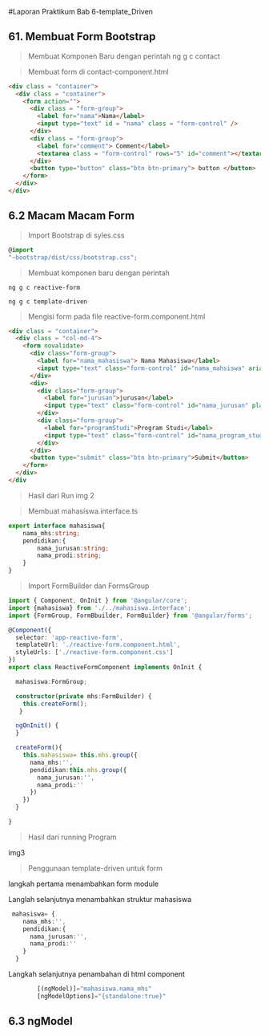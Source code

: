 #Laporan Praktikum Bab 6-template_Driven

## 61. Membuat Form Bootstrap

>Membuat Komponen Baru dengan perintah ng g c contact

> Membuat form di contact-component.html

```html
<div class = "container">
  <div class = "container">
    <form action="">
      <div class = "form-group">
        <label for="nama">Nama</label>
        <input type="text" id = "nama" class = "form-control" />
      </div>
      <div class = "form-group">
        <label for="comment"> Comment</label>
        <textarea class = "form-control" rows="5" id="comment"></textarea>
      </div>
      <button type="button" class="btn btn-primary"> button </button>
    </form>
  </div>
</div> 
```

## 6.2 Macam Macam Form

>Import Bootstrap di syles.css
```typescript
@import 
"~bootstrap/dist/css/bootstrap.css";
```
>Membuat komponen baru dengan perintah 
```
ng g c reactive-form 
```

```
ng g c template-driven
```

> Mengisi form pada file reactive-form.component.html 
```html
<div class = "container">
  <div class = "col-md-4">
    <form novalidate>
      <div class="form-group">
        <label for="nama_mahasiswa"> Nama Mahasiswa</label>
        <input type="text" class="form-control" id="nama_mahsiswa" aria-describedby="namamhs" placeholder="nama mahasiswa"/>
      </div>
      <div>
        <div class="form-group">
          <label for="jurusan">jurusan</label>
          <input type="text" class="form-control" id="nama_jurusan" placeholder="jurusan"/>
        </div>
        <div class="form-group">
          <label for="programStudi">Program Studi</label>
          <input type="text" class="form-control" id="nama_program_studi" placeholder="program studi"/>
        </div>
      </div>
      <button type="submit" class="btn btn-primary">Submit</button>
    </form>
  </div>
</div
```

> Hasil dari Run 
img 2

>Membuat mahasiswa.interface.ts 

```typescript
export interface mahasiswa{
    nama_mhs:string;
    pendidikan:{
        nama_jurusan:string;
        nama_prodi:string;
    }
}
```


> Import FormBuilder dan FormsGroup 

```typescript
import { Component, OnInit } from '@angular/core';
import {mahasiswa} from './../mahasiswa.interface';
import {FormGroup, FormBbuilder, FormBuilder} from '@angular/forms';

@Component({
  selector: 'app-reactive-form',
  templateUrl: './reactive-form.component.html',
  styleUrls: ['./reactive-form.component.css']
})
export class ReactiveFormComponent implements OnInit {

  mahasiswa:FormGroup;

  constructor(private mhs:FormBuilder) {
    this.createForm();
   }

  ngOnInit() {
  }

  createForm(){
    this.mahasiswa= this.mhs.group({
      nama_mhs:'',
      pendidikan:this.mhs.group({
        nama_jurusan:'',
        nama_prodi:''
      })
    })
  }

}

```
> Hasil dari running Program 

img3 

> Penggunaan template-driven untuk form 

langkah pertama menambahkan form module 

Langlah selanjutnya menambahkan struktur mahasiswa 

```typescript 
 mahasiswa= {
    nama_mhs:'',
    pendidikan:{
      nama_jurusan:'',
      nama_prodi:''
    }
  }
```

Langkah selanjutnya penambahan di html component 

```typescript
        [(ngModel)]="mahasiswa.nama_mhs"
        [ngModelOptions]="{standalone:true}"
```




## 6.3 ngModel

